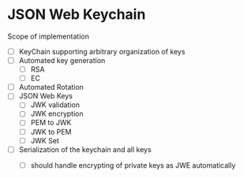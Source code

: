 # JSON Web Keychain

Scope of implementation

- [ ] KeyChain supporting arbitrary organization of keys
- [ ] Automated key generation
  - [ ] RSA
  - [ ] EC
- [ ] Automated Rotation
- [ ] JSON Web Keys
  - [ ] JWK validation
  - [ ] JWK encryption
  - [ ] PEM to JWK
  - [ ] JWK to PEM
  - [ ] JWK Set
- [ ] Serialization of the keychain and all keys
  - [ ] should handle encrypting of private keys as JWE automatically




